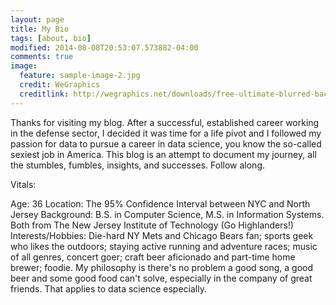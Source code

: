 ```yaml
---
layout: page
title: My Bio
tags: [about, bio]
modified: 2014-08-08T20:53:07.573882-04:00
comments: true
image:
  feature: sample-image-2.jpg
  credit: WeGraphics
  creditlink: http://wegraphics.net/downloads/free-ultimate-blurred-background-pack/
---
```


Thanks for visiting my blog.  After a successful, established career working in
the defense sector, I decided it was time for a life pivot and I followed my
passion for data to pursue a career in data science, you know the so-called
sexiest job in America.  This blog is an attempt to document my journey, all the
stumbles, fumbles, insights, and successes.  Follow along.

Vitals:

Age:  36
Location:  The 95% Confidence Interval between NYC and North Jersey
Background:  B.S. in Computer Science, M.S. in Information Systems.  Both from
The New Jersey Institute of Technology (Go Highlanders!)
Interests/Hobbies:  Die-hard NY Mets and Chicago Bears fan; sports geek who likes
the outdoors; staying active running and adventure races; music of all genres,
concert goer; craft beer aficionado and part-time home brewer; foodie.  My
philosophy is there's no problem a good song, a good beer and some good food can't solve,
especially in the company of great friends.  That applies to data science especially.

